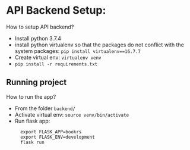 # API Backend Setup:
How to setup API backend?

* Install python 3.7.4
* install python virtualenv so that the packages do not conflict with the system packages: `pip install virtualenv==16.7.7`
* Create virtual env: `virtualenv venv`
* `pip install -r requirements.txt`

## Running project
How to run the app?

* From the folder `backend/`
* Activate virtual env: `source venv/bin/activate`
* Run flask app:
  ```
    export FLASK_APP=bookrs
    export FLASK_ENV=development
    flask run
  ```
